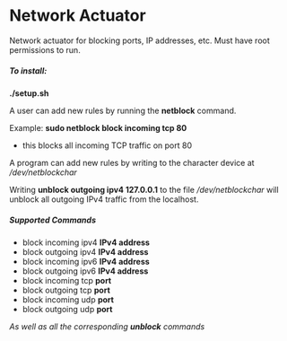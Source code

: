# **Network Actuator**

Network actuator for blocking ports, IP addresses, etc. 
Must have root permissions to run.

##### To install:
**./setup.sh** 


A user can add new rules by running the **netblock** command.

Example: **sudo netblock block incoming tcp 80**
- this blocks all incoming TCP traffic on port 80


A program can add new rules by writing to the character device at */dev/netblockchar*

Writing **unblock outgoing ipv4 127.0.0.1** to the file */dev/netblockchar* will unblock all outgoing IPv4 traffic from the localhost.


##### Supported Commands
* block incoming ipv4 **IPv4 address**
* block outgoing ipv4 **IPv4 address**
* block incoming ipv6 **IPv4 address**
* block outgoing ipv6 **IPv4 address**
* block incoming tcp **port**
* block outgoing tcp **port**
* block incoming udp **port**
* block outgoing udp **port**

*As well as all the corresponding **unblock** commands*
